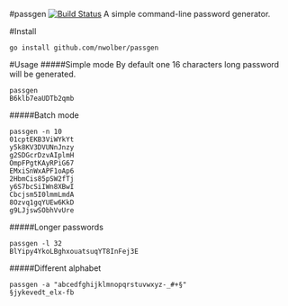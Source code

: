 #passgen [![Build Status](https://travis-ci.org/nwolber/passgen.svg)](https://travis-ci.org/nwolber/passgen)
A simple command-line password generator.

#Install
```
go install github.com/nwolber/passgen
```

#Usage
#####Simple mode
By default one 16 characters long password will be generated.
```
passgen
B6klb7eaUDTb2qmb
```

#####Batch mode
```
passgen -n 10
01cptEKB3ViWYkYt
y5k8KV3DVUNnJnzy
g2SDGcrDzvAIplmH
OmpFPgtKAyRPiG67
EMxiSnWxAPF1oAp6
2HbmCis85pSW2fTj
y6S7bcSiIWn8XBwI
Cbcjsm5I0lmmLmdA
8Ozvq1gqYUEw6KkD
g9LJjswSObhVvUre
```

#####Longer passwords
```
passgen -l 32
BlYipy4YkoLBghxouatsuqYT8InFej3E
```

#####Different alphabet
```
passgen -a "abcedfghijklmnopqrstuvwxyz-_#+§"
§jykevedt_elx-fb
```
